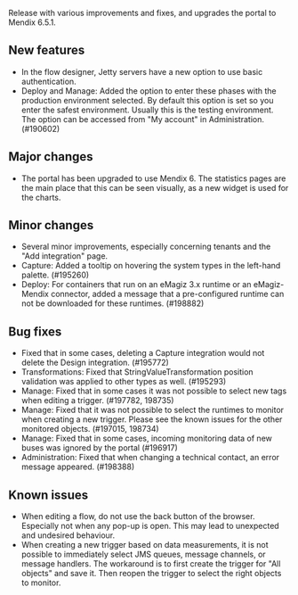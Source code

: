 Release with various improvements and fixes, and upgrades the portal to Mendix 6.5.1.
## New features
- In the flow designer, Jetty servers have a new option to use basic authentication.
- Deploy and Manage: Added the option to enter these phases with the production environment selected. By default this option is set so you enter the safest environment. Usually this is the testing environment. The option can be accessed from "My account" in Administration. (#190602)
## Major changes
- The portal has been upgraded to use Mendix 6. The statistics pages are the main place that this can be seen visually, as a new widget is used for the charts.
## Minor changes
- Several minor improvements, especially concerning tenants and the "Add integration" page.
- Capture: Added a tooltip on hovering the system types in the left-hand palette. (#195260)
- Deploy: For containers that run on an eMagiz 3.x runtime or an eMagiz-Mendix connector, added a message that a pre-configured runtime can not be downloaded for these runtimes. (#198882)
## Bug fixes
- Fixed that in some cases, deleting a Capture integration would not delete the Design integration. (#195772)
- Transformations: Fixed that StringValueTransformation position validation was applied to other types as well. (#195293)
- Manage: Fixed that in some cases it was not possible to select new tags when editing a trigger. (#197782, 198735)
- Manage: Fixed that it was not possible to select the runtimes to monitor when creating a new trigger. Please see the known issues for the other monitored objects. (#197015, 198734)
- Manage: Fixed that in some cases, incoming monitoring data of new buses was ignored by the portal (#196917)
- Administration: Fixed that when changing a technical contact, an error message appeared. (#198388)
## Known issues
- When editing a flow, do not use the back button of the browser. Especially not when any pop-up is open. This may lead to unexpected and undesired behaviour.
- When creating a new trigger based on data measurements, it is not possible to immediately select JMS queues, message channels, or message handlers. The workaround is to first create the trigger for "All objects" and save it. Then reopen the trigger to select the right objects to monitor.

